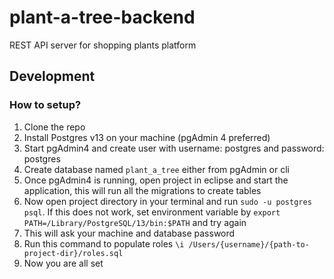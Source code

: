 # plant-a-tree-backend

REST API server for shopping plants platform

## Development

### How to setup?

1. Clone the repo
2. Install Postgres v13 on your machine (pgAdmin 4 preferred)
3. Start pgAdmin4 and create user with username: postgres and password: postgres
4. Create database named `plant_a_tree` either from pgAdmin or cli
5. Once pgAdmin4 is running, open project in eclipse and start the application, this will run all the migrations to create tables
6. Now open project directory in your terminal and run `sudo -u postgres psql`. If this does not work, set environment variable by `export PATH=/Library/PostgreSQL/13/bin:$PATH` and try again
7. This will ask your machine and database password
8. Run this command to populate roles `\i /Users/{username}/{path-to-project-dir}/roles.sql`
9. Now you are all set
